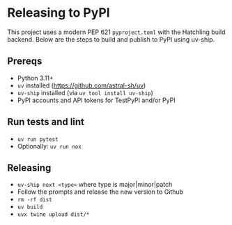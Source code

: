 # Releasing to PyPI

This project uses a modern PEP 621 `pyproject.toml` with the Hatchling build backend. Below are the steps to build and publish to PyPI using uv-ship.

## Prereqs

- Python 3.11+
- `uv` installed (https://github.com/astral-sh/uv)
- `uv-ship` installed (via `uv tool install uv-ship`)
- PyPI accounts and API tokens for TestPyPI and/or PyPI

## Run tests and lint

- `uv run pytest`
- Optionally: `uv run nox`

## Releasing

- `uv-ship next <type>` where type is major|minor|patch
- Follow the prompts and release the new version to Github
- `rm -rf dist`
- `uv build`
- `uvx twine upload dist/*`

